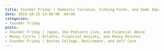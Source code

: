 ```yaml
---
title: Founder Friday | Domestic Violence, Sinking Funds, and Home Improvements
date: 2019-10-25 14:00:00 -04:00
categories:
- founder friday
posts:
- Founder Friday | Japan, She Podcasts Live, and Financial Abuse
- Money Circle | Atlanta, Financial Anxiety, and Money Minutes
- Founder Friday | Boston College, Retirement, and Self Care
---
```


